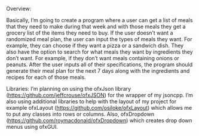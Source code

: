 Overview: 

Basically, I’m going to create a program where a user can get a list of meals that they need to make during that week and with those meals they get a grocery list of the items they need to buy. If the user doesn’t want a randomized meal plan, the user can input the types of meals they want. For example, they can choose if they want a pizza or a sandwich dish. They also have the option to search for what meals they want by ingredients they don’t want. For example, if they don’t want meals containing onions or peanuts. After the user inputs all of their specifications, the program should generate their meal plan for the next 7 days along with the ingredients and recipes for each of those meals. 

Libraries: 
I’m planning on using the ofxJson library (https://github.com/jeffcrouse/ofxJSON) for the wrapper of my jsoncpp. I’m also using additional libraries to help with the layout of my project for example ofxLayout (https://github.com/osiloke/ofxLayout) which allows me to put any classes into rows or columns. Also, ofxDropdown (https://github.com/roymacdonald/ofxDropdown) which creates drop down menus using ofxGUI. 
